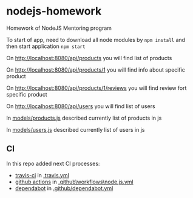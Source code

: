 # nodejs-homework

Homework of NodeJS Mentoring program

To start of app, need to download all node modules by
```npm install```
and then start application
```npm start```

On <http://localhost:8080/api/products> you will find list of products

On <http://localhost:8080/api/products/1> you will find info about specific product

On <http://localhost:8080/api/products/1/reviews> you will find review fort specific product

On <http://localhost:8080/api/users> you will find list of users

In [models/products.js](models/products.js) described currently list of products in js

In [models/users.js](models/users.js) described currently list of users in js

## CI

In this repo added next CI processes:

- [travis-ci](https://travis-ci.com/) in [.travis.yml](.travis.yml)
- [github actions](https://github.com/features/actions) in [.github\workflows\node.js.yml](.github/workflows/node.js.yml)
- [dependabot](https://dependabot.com/) in [.github/dependabot.yml](.github\dependabot.yml)
